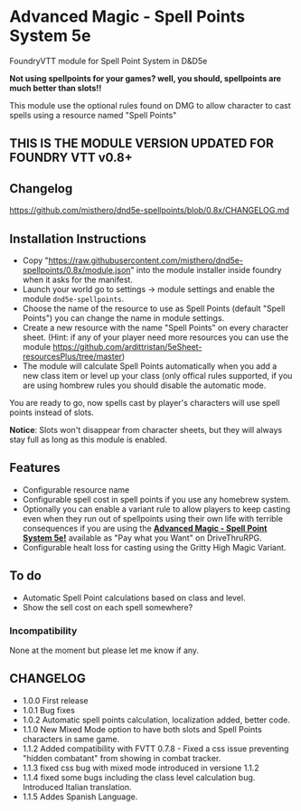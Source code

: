 # Advanced Magic - Spell Points System 5e
FoundryVTT module for Spell Point System in D&D5e
 
**Not using spellpoints for your games? well, you should, spellpoints are much better than slots!!**
 
This module use the optional rules found on DMG to allow character to cast spells using a resource named "Spell Points"

## THIS IS THE MODULE VERSION UPDATED FOR FOUNDRY VTT v0.8+
 
## Changelog
https://github.com/misthero/dnd5e-spellpoints/blob/0.8x/CHANGELOG.md
 
## Installation Instructions
- Copy "https://raw.githubusercontent.com/misthero/dnd5e-spellpoints/0.8x/module.json" into the module installer inside foundry when it asks for the manifest.
- Launch your world go to settings -> module settings and enable the module `dnd5e-spellpoints`.
- Choose the name of the resource to use as Spell Points (default "Spell Points") you can change the name in module settings.
- Create a new resource with the name "Spell Points" on every character sheet. (Hint: if any of your player need more resources you can use the module https://github.com/ardittristan/5eSheet-resourcesPlus/tree/master)
- The module will calculate Spell Points automatically when you add a new class item or level up your class (only offical rules supported, if you are using hombrew rules you should disable the automatic mode.


You are ready to go, now spells cast by player's characters will use spell points instead of slots.


**Notice**: Slots won't disappear from character sheets, but they will always stay full as long as this module is enabled.

## Features
- Configurable resource name
- Configurable spell cost in spell points if you use any homebrew system.
- Optionally you can enable a variant rule to allow players to keep casting even when they run out of spellpoints using their own life with terrible consequences if you are using the **[Advanced Magic - Spell Point System 5e!](https://www.drivethrurpg.com/product/272967/Advanced-Magic--Spell-Points-System-5e)** available as "Pay what you Want" on DriveThruRPG.
- Configurable healt loss for casting using the Gritty High Magic Variant.

## To do
- Automatic Spell Point calculations based on class and level.
- Show the sell cost on each spell somewhere?

### Incompatibility
None at the moment but please let me know if any.

## CHANGELOG

- 1.0.0 First release
- 1.0.1 Bug fixes
- 1.0.2 Automatic spell points calculation, localization added, better code.
- 1.1.0 New Mixed Mode option to have both slots and Spell Points characters in same game.
- 1.1.2 Added compatibility with FVTT 0.7.8 - Fixed a css issue preventing "hidden combatant" from showing in combat tracker.
- 1.1.3 fixed css bug with mixed mode introduced in versione 1.1.2
- 1.1.4 fixed some bugs including the class level calculation bug. Introduced Italian translation.
- 1.1.5 Addes Spanish Language.
